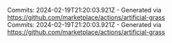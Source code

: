 Commits: 2024-02-19T21:20:03.921Z - Generated via https://github.com/marketplace/actions/artificial-grass
<br>
Commits: 2024-02-19T21:20:03.921Z - Generated via https://github.com/marketplace/actions/artificial-grass
<br>
